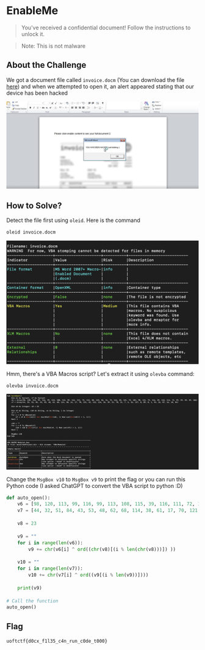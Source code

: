 # EnableMe
> You've received a confidential document! Follow the instructions to unlock it.

> Note: This is not malware

## About the Challenge
We got a document file called `invoice.docm` (You can download the file [here](invoice.docm)) and when we attempted to open it, an alert appeared stating that our device has been hacked

![preview](images/preview.png)

## How to Solve?
Detect the file first using `oleid`. Here is the command

```bash
oleid invoice.docm
```

![oleid](images/oleid.png)

Hmm, there's a VBA Macros script? Let's extract it using `olevba` command:

```
olevba invoice.docm
```

![olevba](images/olevba.png)

Change the `MsgBox v10` to `MsgBox v9` to print the flag or you can run this Python code (I asked ChatGPT to convert the VBA script to python :D)

```python
def auto_open():
    v6 = [98, 120, 113, 99, 116, 99, 113, 108, 115, 39, 116, 111, 72, 113, 38, 123, 36, 34, 72, 116, 35, 121, 72, 101, 98, 121, 72, 116, 39, 115, 114, 72, 99, 39, 39, 39, 106]
    v7 = [44, 32, 51, 84, 43, 53, 48, 62, 68, 114, 38, 61, 17, 70, 121, 45, 112, 126, 26, 39, 21, 78, 21, 7, 6, 26, 127, 8, 89, 0, 1, 54, 26, 87, 16, 10, 84]

    v8 = 23

    v9 = ""
    for i in range(len(v6)):
        v9 += chr(v6[i] ^ ord((chr(v8)[(i % len(chr(v8)))]) ))

    v10 = ""
    for i in range(len(v7)):
        v10 += chr(v7[i] ^ ord((v9[(i % len(v9))])))

    print(v9)

# Call the function
auto_open()
```

## Flag
```
uoftctf{d0cx_f1l35_c4n_run_c0de_t000}
```